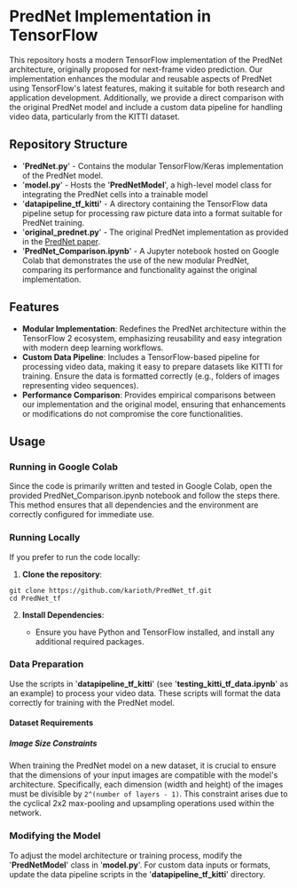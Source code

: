 # PredNet Implementation in TensorFlow
This repository hosts a modern TensorFlow implementation of the PredNet architecture, originally proposed for next-frame video prediction. Our implementation enhances the modular and reusable aspects of PredNet using TensorFlow's latest features, making it suitable for both research and application development. Additionally, we provide a direct comparison with the original PredNet model and include a custom data pipeline for handling video data, particularly from the KITTI dataset.
## Repository Structure
* '**PredNet.py**' - Contains the modular TensorFlow/Keras implementation of the PredNet model.
* '**model.py**' - Hosts the '**PredNetModel**', a high-level model class for integrating the PredNet cells into a trainable model
* '**datapipeline_tf_kitti'** - A directory containing the TensorFlow data pipeline setup for processing raw picture data into a format suitable for PredNet training.
* '**original_prednet.py**' - The original PredNet implementation as provided in the [PredNet paper](https://coxlab.github.io/prednet/).
* '**PredNet_Comparison.ipynb**' - A Jupyter notebook hosted on Google Colab that demonstrates the use of the new modular PredNet, comparing its performance and functionality against the original implementation.

## Features
* **Modular Implementation**: Redefines the PredNet architecture within the TensorFlow 2 ecosystem, emphasizing reusability and easy integration with modern deep learning workflows.
* **Custom Data Pipeline**: Includes a TensorFlow-based pipeline for processing video data, making it easy to prepare datasets like KITTI for training. Ensure the data is formatted correctly (e.g., folders of images representing video sequences).
* **Performance Comparison**: Provides empirical comparisons between our implementation and the original model, ensuring that enhancements or modifications do not compromise the core functionalities.

## Usage

### Running in Google Colab
Since the code is primarily written and tested in Google Colab, open the provided PredNet_Comparison.ipynb notebook and follow the steps there. This method ensures that all dependencies and the environment are correctly configured for immediate use.
### Running Locally
If you prefer to run the code locally:

1. **Clone the repository**:

```
git clone https://github.com/karioth/PredNet_tf.git
cd PredNet_tf

```
2. **Install Dependencies**:

    * Ensure you have Python and TensorFlow installed, and install any additional required packages.
    
### Data Preparation
Use the scripts in '**datapipeline_tf_kitti**' (see '**testing_kitti_tf_data.ipynb**' as an example) to process your video data. These scripts will format the data correctly for training with the PredNet model.

#### Dataset Requirements

##### Image Size Constraints

When training the PredNet model on a new dataset, it is crucial to ensure that the dimensions of your input images are compatible with the model's architecture. Specifically, each dimension (width and height) of the images must be divisible by `2^(number of layers - 1)`. This constraint arises due to the cyclical 2x2 max-pooling and upsampling operations used within the network.

    
### Modifying the Model
To adjust the model architecture or training process, modify the '**PredNetModel**' class in '**model.py**'. For custom data inputs or formats, update the data pipeline scripts in the '**datapipeline_tf_kitti**' directory.
